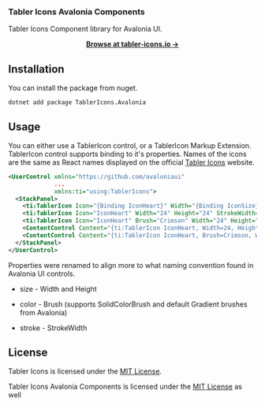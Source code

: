 ### Tabler Icons Avalonia Components

Tabler Icons Component library for Avalonia UI.

<p align="center">
  <a href="https://tabler-icons.io/"><strong>Browse at tabler-icons.io →</strong></a>
</p>

## Installation

You can install the package from nuget.

```
dotnet add package TablerIcons.Avalonia
```

## Usage

You can either use a TablerIcon control, or a TablerIcon Markup Extension.
TablerIcon control supports binding to it's properties.
Names of the icons are the same as React names displayed on the official  [Tabler Icons](https://tabler.io/icons) website.

```xml
<UserControl xmlns="https://github.com/avaloniaui"
             ...
             xmlns:ti="using:TablerIcons">
  <StackPanel>
    <ti:TablerIcon Icon="{Binding IconHeart}" Width="{Binding IconSize}" Height="{Binding IconSize}" StrokeWidth="{Binding StrokeWidth}"/>
    <ti:TablerIcon Icon="IconHeart" Width="24" Height="24" StrokeWidth="1"/>
    <ti:TablerIcon Icon="IconHeart" Brush="Crimson" Width="24" Height="24" StrokeWidth="1"/>
    <ContentControl Content="{ti:TablerIcon IconHeart, Width=24, Height=24, StrokeWidth=1}"/>
    <ContentControl Content="{ti:TablerIcon IconHeart, Brush=Crimson, Width=24, Height=24, StrokeWidth=1}"/>
  </StackPanel>
</UserControl>
```

Properties were renamed to align more to what naming convention found in Avalonia UI controls.

- size - Width and Height

- color - Brush (supports SolidColorBrush and default Gradient brushes from Avalonia)

- stroke - StrokeWidth

## License

Tabler Icons is licensed under the [MIT License](https://github.com/tabler/tabler-icons/blob/master/LICENSE).

Tabler Icons Avalonia Components is licensed under the [MIT License](https://github.com/Epacik/tabler-icons-avalonia/blob/master/LICENSE) as well
